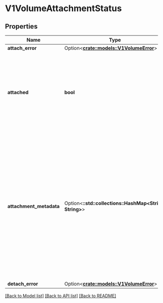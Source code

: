 # V1VolumeAttachmentStatus

## Properties

Name | Type | Description | Notes
------------ | ------------- | ------------- | -------------
**attach_error** | Option<[**crate::models::V1VolumeError**](v1.VolumeError.md)> |  | [optional]
**attached** | **bool** | Indicates the volume is successfully attached. This field must only be set by the entity completing the attach operation, i.e. the external-attacher. | 
**attachment_metadata** | Option<**::std::collections::HashMap<String, String>**> | Upon successful attach, this field is populated with any information returned by the attach operation that must be passed into subsequent WaitForAttach or Mount calls. This field must only be set by the entity completing the attach operation, i.e. the external-attacher. | [optional]
**detach_error** | Option<[**crate::models::V1VolumeError**](v1.VolumeError.md)> |  | [optional]

[[Back to Model list]](../README.md#documentation-for-models) [[Back to API list]](../README.md#documentation-for-api-endpoints) [[Back to README]](../README.md)


